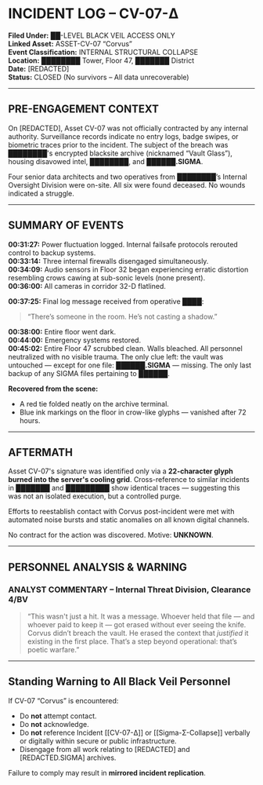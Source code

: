 
# INCIDENT LOG – CV-07-Δ
**Filed Under:** ██-LEVEL BLACK VEIL ACCESS ONLY  
**Linked Asset:** ASSET-CV-07 “Corvus”  
**Event Classification:** INTERNAL STRUCTURAL COLLAPSE  
**Location:** ████████ Tower, Floor 47, ███████ District  
**Date:** [REDACTED]  
**Status:** CLOSED (No survivors – All data unrecoverable)

---

## PRE-ENGAGEMENT CONTEXT

On [REDACTED], Asset CV-07 was not officially contracted by any internal authority. Surveillance records indicate no entry logs, badge swipes, or biometric traces prior to the incident. The subject of the breach was ████████'s encrypted blacksite archive (nicknamed “Vault Glass”), housing disavowed intel, ████████, and **██████.SIGMA**.

Four senior data architects and two operatives from ████████’s Internal Oversight Division were on-site. All six were found deceased. No wounds indicated a struggle.

---

## SUMMARY OF EVENTS

**00:31:27:** Power fluctuation logged. Internal failsafe protocols rerouted control to backup systems.  
**00:33:14:** Three internal firewalls disengaged simultaneously.  
**00:34:09:** Audio sensors in Floor 32 began experiencing erratic distortion resembling crows cawing at sub-sonic levels (none present).  
**00:36:00:** All cameras in corridor 32-D flatlined.  

**00:37:25:** Final log message received from operative ████:  
> “There’s someone in the room. He’s not casting a shadow.”  

**00:38:00:** Entire floor went dark.  
**00:44:00:** Emergency systems restored.  
**00:45:02:** Entire Floor 47 scrubbed clean. Walls bleached. All personnel neutralized with no visible trauma. The only clue left: the vault was untouched — except for one file: **██████.SIGMA** — missing. The only last backup of any SIGMA files pertaining to ██████.

**Recovered from the scene:**  
- A red tie folded neatly on the archive terminal.  
- Blue ink markings on the floor in crow-like glyphs — vanished after 72 hours.

---

## AFTERMATH

Asset CV-07's signature was identified only via a **22-character glyph burned into the server's cooling grid**. Cross-reference to similar incidents in ███████ and █████████ show identical traces — suggesting this was not an isolated execution, but a controlled purge.

Efforts to reestablish contact with Corvus post-incident were met with automated noise bursts and static anomalies on all known digital channels.  

No contract for the action was discovered. Motive: **UNKNOWN**.

---

## PERSONNEL ANALYSIS & WARNING

### ANALYST COMMENTARY – Internal Threat Division, Clearance 4/BV
> “This wasn't just a hit. It was a message. Whoever held that file — and whoever paid to keep it — got erased without ever seeing the knife. Corvus didn’t breach the vault. He erased the context that *justified* it existing in the first place. That’s a step beyond operational: that’s poetic warfare.”

---

## Standing Warning to All Black Veil Personnel

If CV-07 “Corvus” is encountered:

- Do **not** attempt contact.  
- Do **not** acknowledge.  
- Do **not** reference Incident [[CV-07-Δ]] or [[Sigma-Σ-Collapse]]  verbally or digitally within secure or public infrastructure.  
- Disengage from all work relating to [REDACTED] and [REDACTED.SIGMA] archives.

Failure to comply may result in **mirrored incident replication**.
